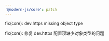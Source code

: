 ```yaml
---
'@modern-js/core': patch
---
```


fix(core): dev.https missing object type

fix(core): 修复 dev.https 配置项缺少对象类型的问题

